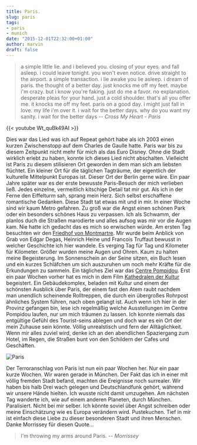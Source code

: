 ```yaml
---
title: Paris.
slug: paris
tags:
- paris
- munich
date: "2015-12-01T22:32:00+01:00"
author: marvin
draft: false
---
```

> a simple little lie. and i believed you. closing of your eyes. and fall asleep. i could leave tonight. you won't even notice. drive straight to the airport. a simple transaction. i lie awake you lie asleep. i dream of paris. the thought of a better day. just knocks me off my feet. maybe i'm crazy. but i know you're faking. just do me a favor. no explanation. desperate pleas for your hand. just a cold shoulder. that's all you offer me. it knocks me off my feet. paris on a good day. i might just fall in love. my life i'm over it. i wait for the better days. why do you want my sanity. i wait for the better days
> -- <cite>Cross My Heart - Paris</cite>

{{< youtube Wt_quBk49AI >}}

Dies war das Lied was ich auf Repeat gehört habe als ich 2003 einen kurzen Zwischenstopp auf dem Charles de Gaulle hatte. Paris war bis zu diesem Zeitpunkt nicht mehr für mich als das Euro Disney. Ohne die Stadt wirklich erlebt zu haben, konnte ich dieses Lied nicht abschalten. Vielleicht ist Paris zu diesem stilisieren Ort geworden in dem man sich am liebsten flüchtet. Ein kleiner Ort für die täglichen Tagträume, der eigentlich der kulturelle Mittelpunkt Europas ist. Dieser Ort der Berlin gerne wäre. Ein paar Jahre später war es der erste bewusste Paris-Besuch der mich verlieben ließ. Jedes einzelne, vermeitlich kitschige Detail tat mir gut. Als ich in der Ferne den Eiffelturm sah, sprang mein Herz. Sich selbst erschaffene romantische Gedanken. Diese Stadt tat etwas mit und in mir. In einer Woche sind wir kaum Metro gefahren. Zu groß war die Angst einen schönen Park oder ein besonders schönes Haus zu verpassen. Ich als Schwamm, der planlos duch die Straßen marodierte und alles aufsog was mir vor die Augen kam. Nie hatte ich gedacht das es mich so erwischen würde. Am ersten Tag besuchten wir den [Friedhof von Montmartre](https://de.wikipedia.org/wiki/Cimeti%C3%A8re_de_Montmartre). Mir wurde beim Anblick von Grab von Edgar Degas, Heinrich Heine und Francois Truffaut bewusst in welcher Geschichte ich hier wandele. Es verging Tag für Tag und Kilometer für Kilometer. Größer wurden meine Augen und Ohren. Kaum zu halten meine Begeisterung. Im Sonnenschein an der Seine sitzen, ein Buch lesen und ein kurzes Schläfchen um sich auszuruhen um noch mehr Kräfte für die Erkundungen zu sammeln. Ein tägliches Ziel war das [Centre Pompidou](https://de.wikipedia.org/wiki/Centre_Georges-Pompidou). Erst ein paar Wochen vorher hat es mich in dem Film [Kathedralen der Kultur](http://www.kathedralenderkultur-derfilm.de/) begeistert. Ein Gebäudekomplex, beladen mit Kultur und einem der schönsten Ausblick über Paris, der einem fast den Atem raubt nachdem man unendlich scheinende Rolltreppen, die durch ein übergroßes Rohrpost ähnliches System führen, nach oben gelangt ist. Auch wenn ich hier in der Provinz gefangen bin, lese ich regelmäßig welche Ausstellungen im Centre Pompidou laufen, nur um mich träumen zu lassen. Ich konnte niemals das entgültige Gefühl des Tourist-seins ablegen und doch war es ein Ort der mein Zuhause sein könnte. Völlig unrealstisch und fern der Alltäglichkeit. Wenn mir alles zuviel wird, denke ich an den abendlichen Spaziergang zum Hotel, im Regen, die Straßen bunt von den Schildern der Cafes und Geschäften.

![Paris](/images/14917846190_036bdd5653_b.jpg)

Der Terroranschlag von Paris ist nun ein paar Wochen her. Nur ein paar kurze Wochen. Wir waren gerade in München. Der Fakt das ich in einer mit völlig fremden Stadt befand, machten die Ereignisse noch surrealer. Wir haben bis halb Drei wach gelegen und Deutschlandfunk gehört, während wir unsere Hände hielten. Ich wusste nicht damit umzugehen. Am nächsten Tag wanderte ich, wie auf einem anderen Planeten, durch München. Paralisiert. Nicht bei mir selber. Ich könnte soviel über Angst schreiben oder meine Einschätzung wie es Europa verändern wird. Pustekuchen. Tief in mir ist einfach diese Liebe zu dieser besonderen Stadt und ihren Menschen. Danke Morrissey für diesen Quote...

> I'm throwing my arms around Paris.
> -- <cite>Morrissey</cite>